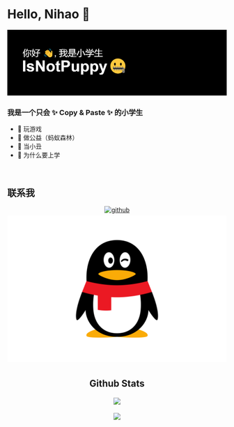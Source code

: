 # Hello, Nihao 👋
<img src="https://raw.githubusercontent.com/IsNotPuppy/IsNotPuppy/main/download.png" alt="banner that says Sarah hart Landolt - software developer, artist, designer">

### 我是一个只会 ✨ Copy & Paste ✨ 的小学生

- 🔭 玩游戏
- 🌱 做公益（蚂蚁森林）
- 🤡 当小丑
- 🤔 为什么要上学

<br/>  

## 联系我
<div align="center">
<a href="https://github.com/IsNotPuppy" target="_blank">
<img src=https://img.shields.io/badge/github-%2324292e.svg?&style=for-the-badge&logo=github&logoColor=white alt=github style="margin-bottom: 5px;" />
</a>
<a href="https://twitter.com/iamrishavanand" target="_blank">
<img src=https://raw.githubusercontent.com/IsNotPuppy/IsNotPuppy/main/qq.svg alt=twitter style="margin-bottom: 5px;" />
</a>

<br />

## Github Stats  
<div align="center"><img src="https://github-readme-stats.vercel.app/api?username=IsNotPuppy&show_icons=true&count_private=true&hide_border=true" align="center" /></div>  

<br/>  

<div align="center">
<img src="https://komarev.com/ghpvc/?username=IsNotPuppy&&style=flat-square" align="center" />
</div>  

